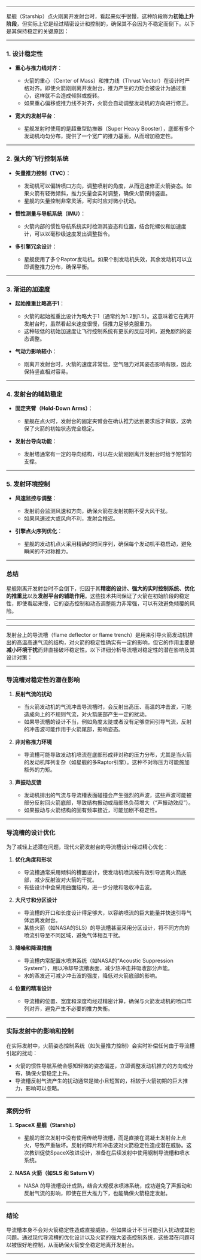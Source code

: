 
---

星舰（Starship）点火刚离开发射台时，看起来似乎很慢，这种阶段称为**初始上升阶段**，但实际上它是经过精密设计和控制的，确保其不会因为不稳定而倒下。以下是其保持稳定的关键原因：

---

### **1. 设计稳定性**

- **重心与推力线对齐**：
    
    - 火箭的重心（Center of Mass）和推力线（Thrust Vector）在设计时严格对齐。即使火箭刚刚离开发射台，推力产生的力矩会被设计为通过重心，这样就不会造成倾斜或旋转。
    - 如果重心偏移或推力线不对齐，火箭会自动调整发动机的方向进行修正。
- **宽大的发射平台**：
    
    - 星舰发射时使用的是超重型助推器（Super Heavy Booster），底部有多个发动机均匀分布，提供了一个宽广的推力基面，从而增加稳定性。

---

### **2. 强大的飞行控制系统**

- **矢量推力控制（TVC）**：
    
    - 发动机可以偏转喷口方向，调整喷射的角度，从而迅速修正火箭姿态。如果火箭有轻微倾斜，推力矢量会实时调整，确保火箭保持竖直。
    - 星舰的矢量控制非常灵活，可实时应对微小扰动。
- **惯性测量与导航系统（IMU）**：
    
    - 火箭内部的惯性导航系统实时检测其姿态和位置，结合陀螺仪和加速度计，可以以毫秒级速度发出调整指令。
- **多引擎冗余设计**：
    
    - 星舰使用了多个Raptor发动机。如果个别发动机失效，其余发动机可以立即调整推力分布，确保平衡。

---

### **3. 渐进的加速度**

- **起始推重比略高于1**：
    
    - 火箭的起始推重比设计为略大于1（通常约为1.2到1.5）。这意味着它在离开发射台时，虽然看起来速度很慢，但推力足够克服重力。
    - 这种较低的初始加速度让飞行控制系统有更长的反应时间，避免剧烈的姿态调整。
- **气动力影响较小**：
    
    - 刚离开发射台时，火箭的速度非常低，空气阻力对其姿态影响有限，因此保持竖直相对容易。

---

### **4. 发射台的辅助稳定**

- **固定夹臂（Hold-Down Arms）**：
    
    - 星舰在点火时，发射台的固定夹臂会在确认推力达到要求后才释放，这确保了火箭的初始状态完全稳定。
- **发射台导向功能**：
    
    - 发射塔通常有一定的导向结构，可以在火箭刚刚离开发射台时给予短暂的支撑。

---

### **5. 发射环境控制**

- **风速监控与调整**：
    
    - 发射前会监测风速和方向，确保火箭在发射初期不受大风干扰。
    - 如果风速过大或风向不利，发射会推迟。
- **引擎点火序列优化**：
    
    - 星舰的发动机点火采用精确的时间序列，确保每个发动机平稳启动，避免瞬间的不对称推力。

---

### **总结**

星舰刚离开发射台时不会倒下，归因于其**精密的设计、强大的实时控制系统、优化的推重比**以及**发射平台的辅助作用**。这些技术共同保证了火箭在初始阶段的稳定性，即使看起来慢，它的姿态控制和动态调整能力非常强，可以有效避免倾覆的风险。

---

---

发射台上的导流槽（flame deflector or flame trench）是用来引导火箭发动机排出的高温高速气流的结构，对火箭的稳定性确实有一定的影响，但它的作用主要是**减小环境干扰**而非直接破坏稳定性。以下详细分析导流槽对稳定性的潜在影响及其设计对策：

---

### **导流槽对稳定性的潜在影响**

1. **反射气流的扰动**
    
    - 当火箭发动机的气流冲击导流槽时，会反射出高压、高温的冲击波，可能造成向上的不规则气流，对火箭底部产生一定的扰动。
    - 如果导流槽的设计不当，例如角度太陡或者没有足够空间引导气流，反射的冲击波可能作用于火箭尾部，影响姿态。
2. **非对称推力环境**
    
    - 导流槽可能导致发动机喷流在底部形成非对称的压力分布，尤其是当火箭的发动机阵列复杂（如星舰的多Raptor引擎）。这种不对称压力可能施加额外的力矩。
3. **声振动反馈**
    
    - 发动机排出的气流与导流槽表面碰撞会产生强烈的声波，这些声波可能被部分反射回火箭底部，导致结构振动或局部热负荷增大（“声振动效应”）。
    - 如果振动与火箭结构的固有频率接近，可能加剧不稳定性。

---

### **导流槽的设计优化**

为了减轻上述潜在问题，现代火箭发射台的导流槽设计经过精心优化：

1. **优化角度和形状**
    
    - 导流槽通常采用倾斜的槽面设计，使发动机喷流被有效引导远离火箭底部，减少反射波对火箭的干扰。
    - 有些设计中会采用曲面结构，进一步分散和吸收冲击波。
2. **大尺寸和分区设计**
    
    - 导流槽的开口和长度设计得足够大，以容纳喷流的巨大能量并快速引导气体远离发射台。
    - 某些火箭（如NASA的SLS）的导流槽甚至采用分区设计，将不同方向的喷流引导至不同区域，避免气体相互干扰。
3. **降噪和降温措施**
    
    - 导流槽内常配置水喷淋系统（如NASA的“Acoustic Suppression System”），用以冷却导流槽表面，减少热冲击并吸收部分声能。
    - 水的蒸发还可减少冲击波的强度，降低对火箭底部的影响。
4. **位置的精准设计**
    
    - 导流槽的位置、宽度和深度均经过精密计算，确保与火箭发动机的喷口阵列对齐，避免产生不必要的推力失衡。

---

### **实际发射中的影响和控制**

在实际发射中，火箭姿态控制系统（如矢量推力控制）会实时补偿任何由于导流槽引起的扰动：

- 火箭的惯性导航系统会感知轻微的姿态偏差，立即调整发动机推力的方向或分布，确保火箭稳定上升。
- 导流槽反射气流产生的扰动通常是微小且短暂的，相较于火箭初期的巨大推力，影响可以忽略。

---

### **案例分析**

1. **SpaceX 星舰（Starship）**
    
    - 星舰的首次发射中没有使用传统导流槽，而是直接在混凝土发射台上点火，导致严重破坏。反射的碎片和冲击波对火箭稳定性造成潜在威胁。这次教训促使SpaceX改进设计，准备在后续发射中使用钢制导流槽和喷水系统。
2. **NASA 火箭（如SLS 和 Saturn V）**
    
    - NASA 的导流槽设计成熟，结合大规模水喷淋系统，成功避免了声振动和反射气流的影响，即使在巨大推力下，也能确保火箭稳定发射。

---

### **结论**

导流槽本身不会对火箭稳定性造成直接威胁，但如果设计不当可能引入扰动或其他问题。通过现代导流槽的优化设计以及火箭的强大姿态控制系统，这些潜在问题可以被很好地控制，从而确保火箭安全稳定地离开发射台。

---



